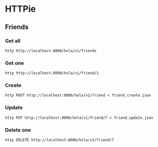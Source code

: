 # HTTPie

## Friends

### Get all
```
http http://localhost:8080/hola/v1/friends
```

### Get one
```
http http://localhost:8080/hola/v1/friend/1
```

### Create
```
http POST http://localhost:8080/hola/v1/friend < friend_create.json
```

### Update
```
http PUT http://localhost:8080/hola/v1/friend/7 < friend_update.json
```

### Delete one
```
http DELETE http://localhost:8080/hola/v1/friend/7
```
